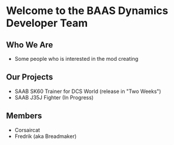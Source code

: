 # Welcome to the BAAS Dynamics Developer Team
## Who We Are
+ Some people who is interested in the mod creating
## Our Projects
+ SAAB SK60 Trainer for DCS World (release in "Two Weeks")
+ SAAB J35J Fighter (In Progress)
## Members
+ Corsaircat
+ Fredrik (aka Breadmaker)
